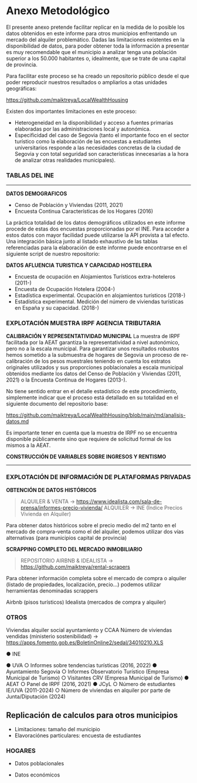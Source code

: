 # Anexo Metodológico

El presente anexo pretende facilitar replicar en la medida de lo posible los datos obtenidos en este informe para otros municipios enfrentando un mercado del alquiler problemático. Dadas las limitaciones existentes en la disponibilidad de datos, para poder obtener toda la información a presentar es muy recomendable que el municipio a analizar tenga una población superior a los 50.000 habitantes o, idealmente, que se trate de una capital de provincia.

Para facilitar este proceso se ha creado un repositorio público desde el que poder reproducir nuestros resultados o ampliarlos a otas unidades geográficas:

https://github.com/maiktreya/LocalWealthHousing

Existen dos importantes limitaciones en este proceso:
- Heterogeneidad en la disponibilidad y acceso a fuentes primarias elaboradas por las administraciones local y autonómica.
- Especificidad del caso de Segovia (tanto el importante foco en el sector turístico como la elaboración de las encuestas a estudiantes universitarios responde a las necesidades concretas de la ciudad de Segovia y con total seguridad son características innecesarias a la hora de analizar otras realidades municipales).
### TABLAS DEL INE
---
**DATOS DEMOGRAFICOS**
- Censo de Población y Viviendas (2011, 2021)
- Encuesta Continua Características de los Hogares (2016)

La práctica totalidad de los datos demográficos utilizados en este informe procede de estas dos encuestas proporcionadas por el INE. Para acceder a estos datos con mayor facilidad puede utilizarse la API provista a tal efecto. Una integración básica junto al listado exhaustivo de las tablas referenciadas para la elaboración de este informe puede encontrarse en el siguiente script de nuestro repositorio:

**DATOS AFLUENCIA TURISTICA Y CAPACIDAD HOSTELERA**
- Encuesta de ocupación en Alojamientos Turísticos extra-hoteleros (2011-)
- Encuesta de Ocupación Hotelera (2004-)
- Estadística experimental. Ocupación en alojamientos turísticos (2018-)
- Estadística experimental. Medición del número de viviendas turísticas en  España y su capacidad. (2018-)

### EXPLOTACIÓN MUESTRA IRPF AGENCIA TRIBUTARIA

**CALIBRACIÓN Y REPRESENTATIVIDAD MUNICIPAL**
La muestra de IRPF facilitada por la AEAT garantiza la representatividad a nivel autonómico, pero no a la escala municipal. Para garantizar unos resultados robustos hemos sometido a la submuestra de hogares de Segovia un proceso de re-calibración de los pesos muestrales teniendo en cuenta los estratos originales utilizados y sus proporciones poblacionales a escala municipal obtenidos mediante los datos del Censo de Población y Viviendas (2011, 2021) o la Encuesta Continua de Hogares (2013-).

No tiene sentido entrar en el detalle estadístico de este procedimiento, simplemente indicar que el proceso está detallado en su totalidad en el siguiente documento del repositorio base: 

https://github.com/maiktreya/LocalWealthHousing/blob/main/md/analisis-datos.md

Es importante tener en cuenta que la muestra de IRPF no se encuentra disponible públicamente sino que requiere de solicitud formal de los mismos a la AEAT.

**CONSTRUCCIÓN DE VARIABLES SOBRE INGRESOS Y RENTISMO**

---

### EXPLOTACIÓN DE INFORMACIÓN DE PLATAFORMAS PRIVADAS
**OBTENCIÓN DE DATOS HISTÓRICOS**
> ALQUILER & VENTA  -> https://www.idealista.com/sala-de-prensa/informes-precio-vivienda/
> ALQUILER -> INE (Índice Precios Vivienda en Alquiler)

Para obtener datos históricos sobre el precio medio del m2 tanto en el mercado de compra-venta como el del alquiler, podemos utilizar dos vías alternativas (para municipios capital de provincia)

**SCRAPPING COMPLETO DEL MERCADO INMOBILIARIO**
> REPOSITORIO AIRBNB & IDEALISTA -> https://github.com/maiktreya/rental-scrapers

Para obtener información completa sobre el mercado de compra o alquiler (listado de propiedades, localización, precio...) podemos utilizar herramientas denominadas scrappers

Airbnb (pisos turísticos)
Idealista (mercados de compra y alquiler)

### OTROS
  Viviendas alquiler social ayuntamiento y CCAA
  Número de viviendas vendidas (ministerio sostenibilidad) -> https://apps.fomento.gob.es/BoletinOnline2/sedal/34010210.XLS



● INE



● UVA
○ Informes sobre tendencias turísticas (2016, 2022)
● Ayuntamiento Segovia
○ Informes Observatorio Turístico (Empresa Municipal de Turismo)
○ Visitantes CRV (Empresa Municipal de Turismo)
● AEAT
○ Panel de IRPF (2016, 2021)
● JCyL
○ Número de estudiantes IE/UVA (2011-2024)
○ Número de viviendas en alquiler por parte de Junta/Diputación (2024)















## Replicación de calculos para otros municipios

- Limitaciones: tamaño del municipio
- Elavoraciónes particulares: encuesta de estudiantes




### HOGARES

- Datos poblacionales


- Datos económicos 


### 